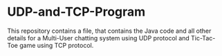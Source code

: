 # UDP-and-TCP-Program
This repository contains a file, that contains the Java code and all other details for a Multi-User chatting system using UDP protocol and Tic-Tac-Toe game using TCP protocol.
